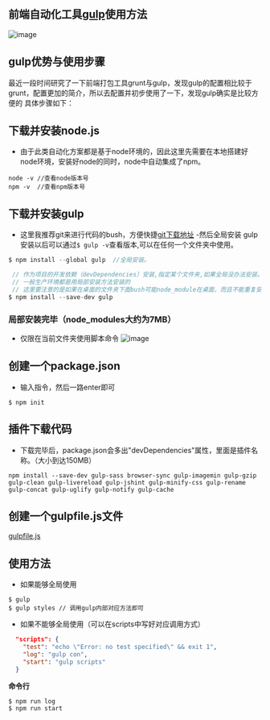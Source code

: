 ## 前端自动化工具[gulp](http://www.gulpjs.com.cn/)使用方法
![image](https://cloud.githubusercontent.com/assets/18028533/20460560/bef82c04-af21-11e6-9827-b891425d7f8c.png)

## gulp优势与使用步骤
最近一段时间研究了一下前端打包工具grunt与gulp，发现gulp的配置相比较于grunt，配置更加的简介，所以去配置并初步使用了一下，发现gulp确实是比较方便的
具体步骤如下：
## 下载并安装node.js
- 由于此类自动化方案都是基于node环境的，因此这里先需要在本地搭建好node环境，安装好node的同时，node中自动集成了npm。
```
node -v //查看node版本号
npm -v  //查看npm版本号
```
## 下载并安装gulp
- 这里我推荐git来进行代码的bush，方便快捷[git下载地址](https://git-scm.com/downloads)
-然后全局安装 gulp安装以后可以通过`$ gulp -v`查看版本,可以在任何一个文件夹中使用。
```c
$ npm install --global gulp  //全局安装。

 // 作为项目的开发依赖（devDependencies）安装,指定某个文件夹,如果全局没办法安装。
 // 一般生产环境都是用局部安装方法安装的
 // 这里要注意的是如果在桌面的文件夹下面bush可能node_module在桌面，而且不能重复安装
$ npm install --save-dev gulp 
```
### 局部安装完毕（node_modules大约为7MB）
- 仅限在当前文件夹使用脚本命令
![image](https://cloud.githubusercontent.com/assets/18028533/20479491/60b49f44-b019-11e6-8dd1-072a57b94ecf.png)

## 创建一个package.json
- 输入指令，然后一路enter即可
```git
$ npm init
```

## 插件下载代码 
- 下载完毕后，package.json会多出"devDependencies"属性，里面是插件名称。（大小到达150MB）
```
npm install --save-dev gulp-sass browser-sync gulp-imagemin gulp-gzip gulp-clean gulp-livereload gulp-jshint gulp-minify-css gulp-rename gulp-concat gulp-uglify gulp-notify gulp-cache
```
## 创建一个gulpfile.js文件
[gulpfile.js](https://github.com/Kelichao/gulp/blob/master/gulpfile.js)

## 使用方法
- 如果能够全局使用
```
$ gulp
$ gulp styles // 调用gulp内部对应方法即可
```

- 如果不能够全局使用（可以在scripts中写好对应调用方式）
```json
  "scripts": {
    "test": "echo \"Error: no test specified\" && exit 1",
    "log": "gulp con",
    "start": "gulp scripts"
  }
```
**命令行**
```
$ npm run log
$ npm run start
```
